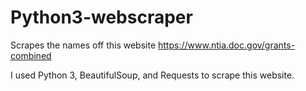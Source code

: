 # Python3-webscraper
Scrapes the names off this website https://www.ntia.doc.gov/grants-combined

I used Python 3, BeautifulSoup, and Requests to scrape this website. 
